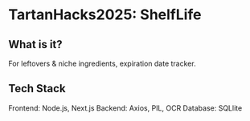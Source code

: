 <h1> TartanHacks2025: ShelfLife </h1> 

<h2> What is it? </h2>

For leftovers & niche ingredients, expiration date tracker.

<h2> Tech Stack </h2>
Frontend: Node.js, Next.js
Backend: Axios, PIL, OCR
Database: SQLlite

